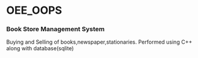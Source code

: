 # OEE_OOPS
### Book Store Management System
Buying and Selling of books,newspaper,stationaries.
Performed using C++ along with database(sqlite)
